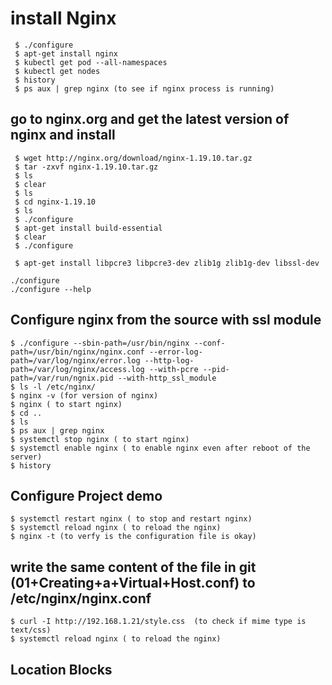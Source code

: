 # install Nginx
     $ ./configure
     $ apt-get install nginx
     $ kubectl get pod --all-namespaces
     $ kubectl get nodes
     $ history
     $ ps aux | grep nginx (to see if nginx process is running) 

## go to nginx.org and get the latest version of nginx and install 

     $ wget http://nginx.org/download/nginx-1.19.10.tar.gz
     $ tar -zxvf nginx-1.19.10.tar.gz
     $ ls
     $ clear
     $ ls
     $ cd nginx-1.19.10
     $ ls
     $ ./configure
     $ apt-get install build-essential
     $ clear
     $ ./configure
     
     $ apt-get install libpcre3 libpcre3-dev zlib1g zlib1g-dev libssl-dev

    ./configure
    ./configure --help

## Configure nginx from the source with ssl module 
    $ ./configure --sbin-path=/usr/bin/nginx --conf-path=/usr/bin/nginx/nginx.conf --error-log-path=/var/log/nginx/error.log --http-log-path=/var/log/nginx/access.log --with-pcre --pid-path=/var/run/ngnix.pid --with-http_ssl_module
    $ ls -l /etc/nginx/
    $ nginx -v (for version of nginx)
    $ nginx ( to start nginx) 
    $ cd ..
    $ ls
    $ ps aux | grep nginx
    $ systemctl stop nginx ( to start nginx) 
    $ systemctl enable nginx ( to enable nginx even after reboot of the server) 
    $ history

## Configure Project demo

    $ systemctl restart nginx ( to stop and restart nginx) 
    $ systemctl reload nginx ( to reload the nginx) 
    $ nginx -t (to verfy is the configuration file is okay)
    
## write the same content of the file in git (01+Creating+a+Virtual+Host.conf) to /etc/nginx/nginx.conf

    $ curl -I http://192.168.1.21/style.css  (to check if mime type is text/css)
    $ systemctl reload nginx ( to reload the nginx) 
    
## Location Blocks 
    
    
    
